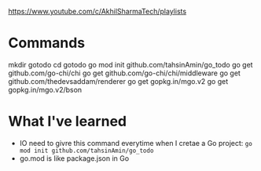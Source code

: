 https://www.youtube.com/c/AkhilSharmaTech/playlists

# Commands

mkdir gotodo
cd gotodo
go mod init github.com/tahsinAmin/go_todo
go get github.com/go-chi/chi
go get github.com/go-chi/chi/middleware
go get github.com/thedevsaddam/renderer
go get gopkg.in/mgo.v2
go get gopkg.in/mgo.v2/bson

# What I've learned

- IO need to givre this command everytime when I cretae a Go project:
  `go mod init github.com/tahsinAmin/go_todo`
- go.mod is like package.json in Go
